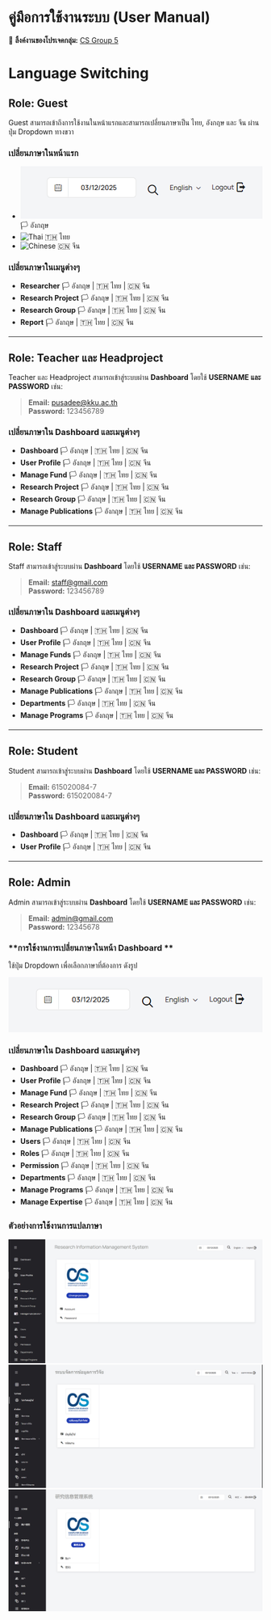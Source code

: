# **คู่มือการใช้งานระบบ (User Manual)**

📌 **ลิ้งค์งานของโปรเจคกลุ่ม:** [CS Group 5](https://csgroup568.cpkkuhost.com/)

# **Language Switching**

## **Role: Guest**
Guest สามารถเข้าถึงการใช้งานในหน้าแรกและสามารถเปลี่ยนภาษาเป็น ไทย, อังกฤษ และ จีน ผ่านปุ่ม Dropdown ทางขวา

### **เปลี่ยนภาษาในหน้าแรก**
- ![English](../img_sprint3/switchlang-en.png) 🏳️ อังกฤษ
- ![Thai](../img_sprint3/switchlang-th.png) 🇹🇭 ไทย
- ![Chinese](../img_sprint3/switchlang-cn.png) 🇨🇳 จีน

### **เปลี่ยนภาษาในเมนูต่างๆ**
- **Researcher** 🏳️ อังกฤษ | 🇹🇭 ไทย | 🇨🇳 จีน
- **Research Project** 🏳️ อังกฤษ | 🇹🇭 ไทย | 🇨🇳 จีน
- **Research Group** 🏳️ อังกฤษ | 🇹🇭 ไทย | 🇨🇳 จีน
- **Report** 🏳️ อังกฤษ | 🇹🇭 ไทย | 🇨🇳 จีน

---

## **Role: Teacher และ Headproject**
Teacher และ Headproject สามารถเข้าสู่ระบบผ่าน **Dashboard** โดยใช้ **USERNAME และ PASSWORD** เช่น:
> **Email:** [pusadee@kku.ac.th](mailto:pusadee@kku.ac.th)  
> **Password:** 123456789

### **เปลี่ยนภาษาใน Dashboard และเมนูต่างๆ**
- **Dashboard** 🏳️ อังกฤษ | 🇹🇭 ไทย | 🇨🇳 จีน
- **User Profile** 🏳️ อังกฤษ | 🇹🇭 ไทย | 🇨🇳 จีน
- **Manage Fund** 🏳️ อังกฤษ | 🇹🇭 ไทย | 🇨🇳 จีน
- **Research Project** 🏳️ อังกฤษ | 🇹🇭 ไทย | 🇨🇳 จีน
- **Research Group** 🏳️ อังกฤษ | 🇹🇭 ไทย | 🇨🇳 จีน
- **Manage Publications** 🏳️ อังกฤษ | 🇹🇭 ไทย | 🇨🇳 จีน

---

## **Role: Staff**
Staff สามารถเข้าสู่ระบบผ่าน **Dashboard** โดยใช้ **USERNAME และ PASSWORD** เช่น:
> **Email:** [staff@gmail.com](mailto:staff@gmail.com)  
> **Password:** 123456789

### **เปลี่ยนภาษาใน Dashboard และเมนูต่างๆ**
- **Dashboard** 🏳️ อังกฤษ | 🇹🇭 ไทย | 🇨🇳 จีน
- **User Profile** 🏳️ อังกฤษ | 🇹🇭 ไทย | 🇨🇳 จีน
- **Manage Funds** 🏳️ อังกฤษ | 🇹🇭 ไทย | 🇨🇳 จีน
- **Research Project** 🏳️ อังกฤษ | 🇹🇭 ไทย | 🇨🇳 จีน
- **Research Group** 🏳️ อังกฤษ | 🇹🇭 ไทย | 🇨🇳 จีน
- **Manage Publications** 🏳️ อังกฤษ | 🇹🇭 ไทย | 🇨🇳 จีน
- **Departments** 🏳️ อังกฤษ | 🇹🇭 ไทย | 🇨🇳 จีน
- **Manage Programs** 🏳️ อังกฤษ | 🇹🇭 ไทย | 🇨🇳 จีน

---

## **Role: Student**
Student สามารถเข้าสู่ระบบผ่าน **Dashboard** โดยใช้ **USERNAME และ PASSWORD** เช่น:
> **Email:** 615020084-7  
> **Password:** 615020084-7

### **เปลี่ยนภาษาใน Dashboard และเมนูต่างๆ**
- **Dashboard** 🏳️ อังกฤษ | 🇹🇭 ไทย | 🇨🇳 จีน
- **User Profile** 🏳️ อังกฤษ | 🇹🇭 ไทย | 🇨🇳 จีน

---

## **Role: Admin**
Admin สามารถเข้าสู่ระบบผ่าน **Dashboard** โดยใช้ **USERNAME และ PASSWORD** เช่น:
> **Email:** [admin@gmail.com](mailto:admin@gmail.com)  
> **Password:** 12345678

### **การใช้งานการเปลี่ยนภาษาในหน้า Dashboard **
ใช้ปุ่ม Dropdown เพื่อเลือกภาษาที่ต้องการ ดังรูป

![examswitch](../img_sprint3/switchlang-en.png)  

### **เปลี่ยนภาษาใน Dashboard และเมนูต่างๆ**
- **Dashboard** 🏳️ อังกฤษ | 🇹🇭 ไทย | 🇨🇳 จีน
- **User Profile** 🏳️ อังกฤษ | 🇹🇭 ไทย | 🇨🇳 จีน
- **Manage Fund** 🏳️ อังกฤษ | 🇹🇭 ไทย | 🇨🇳 จีน
- **Research Project** 🏳️ อังกฤษ | 🇹🇭 ไทย | 🇨🇳 จีน
- **Research Group** 🏳️ อังกฤษ | 🇹🇭 ไทย | 🇨🇳 จีน
- **Manage Publications** 🏳️ อังกฤษ | 🇹🇭 ไทย | 🇨🇳 จีน
- **Users** 🏳️ อังกฤษ | 🇹🇭 ไทย | 🇨🇳 จีน
- **Roles** 🏳️ อังกฤษ | 🇹🇭 ไทย | 🇨🇳 จีน
- **Permission** 🏳️ อังกฤษ | 🇹🇭 ไทย | 🇨🇳 จีน
- **Departments** 🏳️ อังกฤษ | 🇹🇭 ไทย | 🇨🇳 จีน
- **Manage Programs** 🏳️ อังกฤษ | 🇹🇭 ไทย | 🇨🇳 จีน
- **Manage Expertise** 🏳️ อังกฤษ | 🇹🇭 ไทย | 🇨🇳 จีน

### **ตัวอย่างการใช้งานการแปลภาษา**
![Admin Profile - English](../img_sprint3/admin-profile-en.png)  
![Admin Profile - Thai](../img_sprint3/admin-profile-th.png)  
![Admin Profile - Chinese](../img_sprint3/admin-profile-cn.png)


